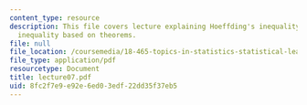 ```yaml
---
content_type: resource
description: This file covers lecture explaining Hoeffding's inequality, Hoeffding-Chernoff
  inequality based on theorems.
file: null
file_location: /coursemedia/18-465-topics-in-statistics-statistical-learning-theory-spring-2007/8fc2f7e9e92e6ed03edf22dd35f37eb5_lecture07.pdf
file_type: application/pdf
resourcetype: Document
title: lecture07.pdf
uid: 8fc2f7e9-e92e-6ed0-3edf-22dd35f37eb5
---
```

